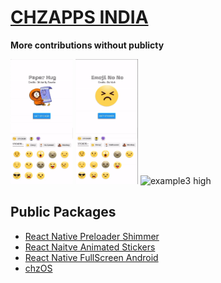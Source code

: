 # [CHZAPPS INDIA](https://chzapps.com)

**More contributions without publicty**

 <img src='https://raw.githubusercontent.com/chzappsinc/react-native-animated-stickers-chz/main/images/type1.gif'  height='200' width='100' alt='example1'/> <img src='https://raw.githubusercontent.com/chzappsinc/react-native-animated-stickers-chz/main/images/typ2.gif'   height='200' width='100' alt='example2'/> <img src='https://github.com/chzappsinc/react-native-animated-stickers-chz/blob/main/images/care.gif'  height='200' width='100' alt='example3 high'/>

## Public Packages 
- [React Native Preloader Shimmer](https://www.npmjs.com/package/react-native-preloader-shimmer)
- [React Naitve Animated Stickers](https://www.npmjs.com/package/react-native-animated-stickers-chz)
- [React Native FullScreen Android](https://www.npmjs.com/package/react-native-fullscreen-chz)
- [chzOS](https://github.com/chzappsinc/chzos)
